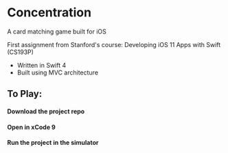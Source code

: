 # Concentration
A card matching game built for iOS 

First assignment from Stanford's course: Developing iOS 11 Apps with Swift (CS193P)

- Written in Swift 4
- Built using MVC architecture 

## To Play:
#### Download the project repo
#### Open in xCode 9
#### Run the project in the simulator 
